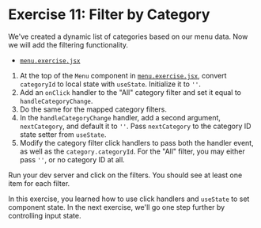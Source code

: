 # Exercise 11: Filter by Category

We've created a dynamic list of categories based on our menu data. Now we will add the filtering functionality.

- [`menu.exercise.jsx`](./src/menu.exercise.jsx)

1. At the top of the `Menu` component in [`menu.exercise.jsx`](./src/menu.exercise.jsx), convert `categoryId` to local state with `useState`. Initialize it to `''`.
2. Add an `onClick` handler to the "All" category filter and set it equal to `handleCategoryChange`.
3. Do the same for the mapped category filters.
4. In the `handleCategoryChange` handler, add a second argument, `nextCategory`, and default it to `''`. Pass `nextCategory` to the category ID state setter from `useState`.
5. Modify the category filter click handlers to pass both the handler event, as well as the `category.categoryId`. For the "All" filter, you may either pass `''`, or no category ID at all.

Run your dev server and click on the filters. You should see at least one item for each filter.

In this exercise, you learned how to use click handlers and `useState` to set component state. In the next exercise, we'll go one step further by controlling input state.